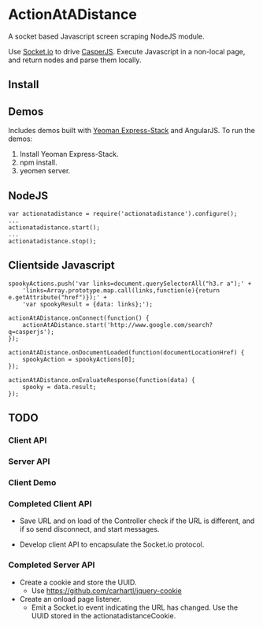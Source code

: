 # ActionAtADistance

A socket based Javascript screen scraping NodeJS module.

Use [Socket.io](http://socket.io) to drive [CasperJS](http://casperjs.org/). 
Execute Javascript in a non-local page, and return nodes and parse them locally.


## Install


## Demos

Includes demos built with [Yeoman Express-Stack](https://github.com/yeoman/yeoman/tree/express-stack) and AngularJS. To
run the demos: 

1. Install Yeoman Express-Stack.
2. npm install.
3. yeomen server.

## NodeJS

	var actionatadistance = require('actionatadistance').configure();
	...
	actionatadistance.start();
	...
	actionatadistance.stop();

## Clientside Javascript

	spookyActions.push('var links=document.querySelectorAll("h3.r a");' +
        'links=Array.prototype.map.call(links,function(e){return e.getAttribute("href")});' +
        'var spookyResult = {data: links};');

    actionAtADistance.onConnect(function() {
        actionAtADistance.start('http://www.google.com/search?q=casperjs');
    });

    actionAtADistance.onDocumentLoaded(function(documentLocationHref) {
        spookyAction = spookyActions[0];
    });

    actionAtADistance.onEvaluateResponse(function(data) {
        spooky = data.result;
    });


## TODO

### Client API

### Server API

### Client Demo

### Completed Client API

* Save URL and on load of the Controller check if the URL is different, and if so send disconnect,
  and start messages.

* Develop client API to encapsulate the Socket.io protocol.

### Completed Server API

* Create a cookie and store the UUID.
	* Use https://github.com/carhartl/jquery-cookie
* Create an onload page listener.
	* Emit a Socket.io event indicating the URL has changed. Use the UUID stored in the actionatadistanceCookie.
